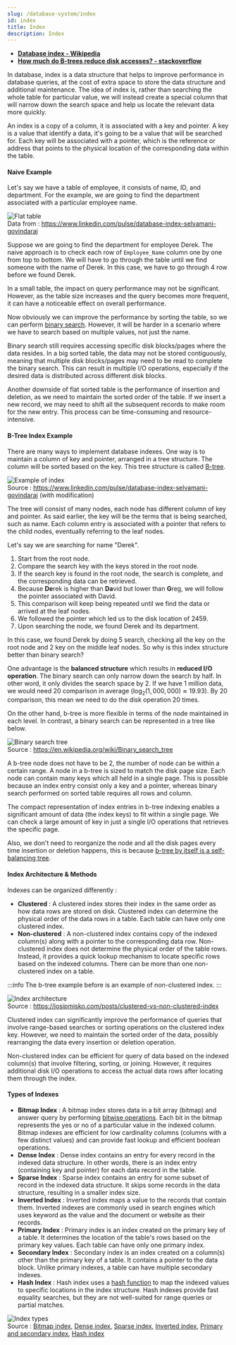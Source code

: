 ```yaml
---
slug: /database-system/index
id: index
title: Index
description: Index
---
```


- **[Database index - Wikipedia](https://en.wikipedia.org/wiki/Database_index)**
- **[How much do B-trees reduce disk accesses? - stackoverflow](https://stackoverflow.com/questions/34471493/how-much-do-b-trees-reduce-disk-accesses)**

In database, index is a data structure that helps to improve performance in database queries, at the cost of extra space to store the data structure and additional maintenance. The idea of index is, rather than searching the whole table for particular value, we will instead create a special column that will narrow down the search space and help us locate the relevant data more quickly.

An index is a copy of a column, it is associated with a key and pointer. A key is a value that identify a data, it's going to be a value that will be searched for. Each key will be associated with a pointer, which is the reference or address that points to the physical location of the corresponding data within the table.

#### Naive Example

Let's say we have a table of employee, it consists of name, ID, and department. For the example, we are going to find the department associated with a particular employee name.

![Flat table](./flat-table.png)  
Data from : https://www.linkedin.com/pulse/database-index-selvamani-govindaraj

Suppose we are going to find the department for employee Derek. The naive approach is to check each row of `Employee_Name` column one by one from top to bottom. We will have to go through the table until we find someone with the name of Derek. In this case, we have to go through 4 row before we found Derek.

In a small table, the impact on query performance may not be significant. However, as the table size increases and the query becomes more frequent, it can have a noticeable effect on overall performance.

Now obviously we can improve the performance by sorting the table, so we can perform [binary search](/data-structures-and-algorithms/search#binary-search). However, it will be harder in a scenario where we have to search based on multiple values, not just the name.

Binary search still requires accessing specific disk blocks/pages where the data resides. In a big sorted table, the data may not be stored contiguously, meaning that multiple disk blocks/pages may need to be read to complete the binary search. This can result in multiple I/O operations, especially if the desired data is distributed across different disk blocks.

Another downside of flat sorted table is the performance of insertion and deletion, as we need to maintain the sorted order of the table. If we insert a new record, we may need to shift all the subsequent records to make room for the new entry. This process can be time-consuming and resource-intensive.

#### B-Tree Index Example

There are many ways to implement database indexes. One way is to maintain a column of key and pointer, arranged in a tree structure. The column will be sorted based on the key. This tree structure is called [B-tree](/data-structures-and-algorithms/tree#b-tree).

![Example of index](./index.png)  
Source : https://www.linkedin.com/pulse/database-index-selvamani-govindaraj (with modification)

The tree will consist of many nodes, each node has different column of key and pointer. As said earlier, the key will be the terms that is being searched, such as name. Each column entry is associated with a pointer that refers to the child nodes, eventually referring to the leaf nodes.

Let's say we are searching for name "Derek".

1. Start from the root node.
2. Compare the search key with the keys stored in the root node.
3. If the search key is found in the root node, the search is complete, and the corresponding data can be retrieved.
4. Because **De**rek is higher than **Da**vid but lower than **G**reg, we will follow the pointer associated with David.
5. This comparison will keep being repeated until we find the data or arrived at the leaf nodes.
6. We followed the pointer which led us to the disk location of 2459.
7. Upon searching the node, we found Derek and its department.

In this case, we found Derek by doing 5 search, checking all the key on the root node and 2 key on the middle leaf nodes. So why is this index structure better than binary search?

One advantage is the **balanced structure** which results in **reduced I/O operation**. The binary search can only narrow down the search by half. In other word, it only divides the search space by 2. If we have 1 million data, we would need 20 comparison in average ($\log_{2} (1,000,000) \approx 19.93$). By 20 comparison, this mean we need to do the disk operation 20 times.

On the other hand, b-tree is more flexible in terms of the node maintained in each level. In contrast, a binary search can be represented in a tree like below.

![Binary search tree](./bst.png)  
Source : https://en.wikipedia.org/wiki/Binary_search_tree

A b-tree node does not have to be 2, the number of node can be within a certain range. A node in a b-tree is sized to match the disk page size. Each node can contain many keys which all held in a single page. This is possible because an index entry consist only a key and a pointer, whereas binary search performed on sorted table requires all rows and column.

The compact representation of index entries in b-tree indexing enables a significant amount of data (the index keys) to fit within a single page. We can check a large amount of key in just a single I/O operations that retrieves the specific page.

Also, we don't need to reorganize the node and all the disk pages every time insertion or deletion happens, this is because [b-tree by itself is a self-balancing tree](/data-structures-and-algorithms/tree#rules--balancing).

#### Index Architecture & Methods

Indexes can be organized differently :

- **Clustered** : A clustered index stores their index in the same order as how data rows are stored on disk. Clustered index can determine the physical order of the data rows in a table. Each table can have only one clustered index.
- **Non-clustered** : A non-clustered index contains copy of the indexed column(s) along with a pointer to the corresponding data row. Non-clustered index does not determine the physical order of the table rows. Instead, it provides a quick lookup mechanism to locate specific rows based on the indexed columns. There can be more than one non-clustered index on a table.

:::info
The b-tree example before is an example of non-clustered index.
:::

![Index architecture](./index-architecture.png)  
Source : https://josipmisko.com/posts/clustered-vs-non-clustered-index

Clustered index can significantly improve the performance of queries that involve range-based searches or sorting operations on the clustered index key. However, we need to maintain the sorted order of the data, possibly rearranging the data every insertion or deletion operation.

Non-clustered index can be efficient for query of data based on the indexed column(s) that involve filtering, sorting, or joining. However, it requires additional disk I/O operations to access the actual data rows after locating them through the index.

#### Types of Indexes

- **Bitmap Index** : A bitmap index stores data in a bit array (bitmap) and answer query by performing [bitwise operations](/computer-and-programming-fundamentals/bitwise-operation). Each bit in the bitmap represents the yes or no of a particular value in the indexed column. Bitmap indexes are efficient for low cardinality columns (columns with a few distinct values) and can provide fast lookup and efficient boolean operations.
- **Dense Index** : Dense index contains an entry for every record in the indexed data structure. In other words, there is an index entry (containing key and pointer) for each data record in the table.
- **Sparse Index** : Sparse index contains an entry for some subset of record in the indexed data structure. It skips some records in the data structure, resulting in a smaller index size.
- **Inverted Index** : Inverted index maps a value to the records that contain them. Inverted indexes are commonly used in search engines which uses keyword as the value and the document or website as their records.
- **Primary Index** : Primary index is an index created on the primary key of a table. It determines the location of the table's rows based on the primary key values. Each table can have only one primary index.
- **Secondary Index** : Secondary index is an index created on a column(s) other than the primary key of a table. It contains a pointer to the data block. Unlike primary indexes, a table can have multiple secondary indexes.
- **Hash Index** : Hash index uses a [hash function](/computer-security/hash-function) to map the indexed values to specific locations in the index structure. Hash indexes provide fast equality searches, but they are not well-suited for range queries or partial matches.

![Index types](./index-types.png)  
Source : [Bitmap index](https://www.semanticscholar.org/paper/A-Data-Mining-Approach-for-selecting-Bitmap-Join-Bellatreche-Missaoui/be31419bb65817e457433f4061af2771e9891ac2), [Dense index](http://mlwiki.org/index.php/Dense_Index), [Sparse index](https://prepinsta.com/dbms/indexing-and-its-types/), [Inverted index](https://spotintelligence.com/2023/10/30/inverted-indexing/), [Primary and secondary index](https://byjus.com/gate/indexing-in-dbms-notes/), [Hash index](https://www.sqlpipe.com/blog/b-tree-vs-hash-index-and-when-to-use-them)
